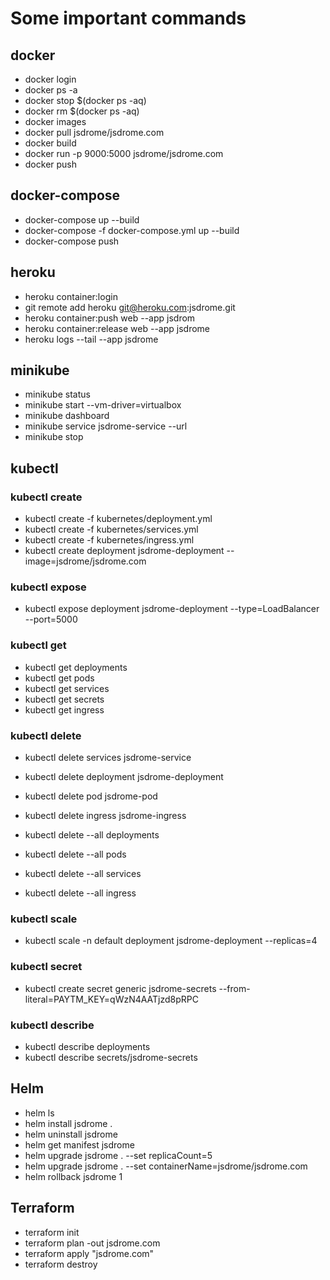 # Some important commands

## docker

- docker login
- docker ps -a
- docker stop $(docker ps -aq)
- docker rm $(docker ps -aq)
- docker images
- docker pull jsdrome/jsdrome.com
- docker build
- docker run -p 9000:5000 jsdrome/jsdrome.com
- docker push

## docker-compose

- docker-compose up --build
- docker-compose -f docker-compose.yml up --build
- docker-compose push

## heroku

- heroku container:login
- git remote add heroku git@heroku.com:jsdrome.git
- heroku container:push web --app jsdrom
- heroku container:release web --app jsdrome
- heroku logs --tail --app jsdrome


## minikube

 - minikube status
 - minikube start --vm-driver=virtualbox
 - minikube dashboard
 - minikube service jsdrome-service --url
 - minikube stop

## kubectl

### kubectl create

 - kubectl create -f kubernetes/deployment.yml
 - kubectl create -f kubernetes/services.yml
 - kubectl create -f kubernetes/ingress.yml
 - kubectl create deployment jsdrome-deployment --image=jsdrome/jsdrome.com

### kubectl expose

 - kubectl expose deployment jsdrome-deployment --type=LoadBalancer --port=5000

### kubectl get

 - kubectl get deployments
 - kubectl get pods
 - kubectl get services
 - kubectl get secrets
 - kubectl get ingress

### kubectl delete

 - kubectl delete services jsdrome-service
 - kubectl delete deployment jsdrome-deployment
 - kubectl delete pod jsdrome-pod
 - kubectl delete ingress jsdrome-ingress

 - kubectl delete --all deployments
 - kubectl delete --all pods
 - kubectl delete --all services
 - kubectl delete --all ingress

### kubectl scale

 - kubectl scale -n default deployment jsdrome-deployment --replicas=4

### kubectl secret

 - kubectl create secret generic jsdrome-secrets --from-literal=PAYTM_KEY=qWzN4AATjzd8pRPC

### kubectl describe

 - kubectl describe deployments
 - kubectl describe secrets/jsdrome-secrets

## Helm

 - helm ls
 - helm install jsdrome .
 - helm uninstall jsdrome
 - helm get manifest jsdrome
 - helm upgrade jsdrome . --set replicaCount=5
 - helm upgrade jsdrome . --set containerName=jsdrome/jsdrome.com
 - helm rollback jsdrome 1


## Terraform

 - terraform init
 - terraform plan -out jsdrome.com
 - terraform apply "jsdrome.com"
 - terraform destroy